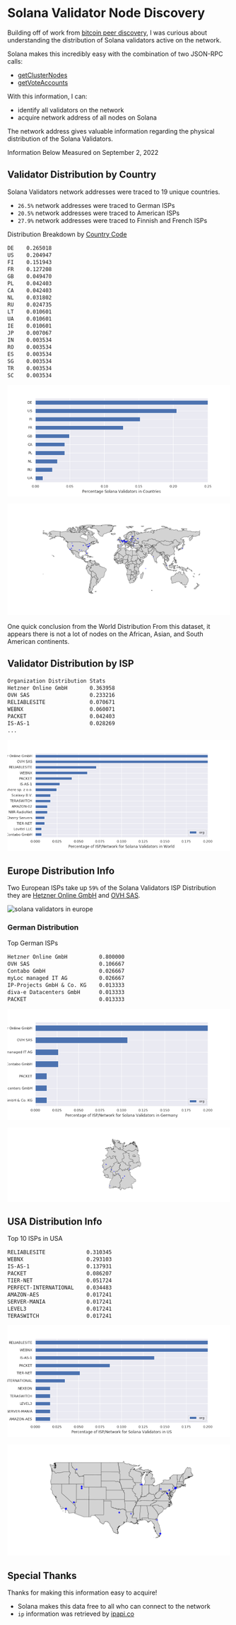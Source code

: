 # Solana Validator Node Discovery


Building off of work from [bitcoin peer discovery](https://github.com/jnaulty/bitcoin-peers-discovery), I was curious about understanding the distribution of Solana validators active on the network.

Solana makes this incredibly easy with the combination of two JSON-RPC calls: 
* [getClusterNodes](https://docs.solana.com/developing/clients/jsonrpc-api#getclusternodes) 
* [getVoteAccounts](https://docs.solana.com/developing/clients/jsonrpc-api#getvoteaccounts)


With this information, I can:

* identify all validators on the network  
* acquire network address of all nodes on Solana



The network address gives valuable information regarding the physical distribution of the Solana Validators.



Information Below Measured on September 2, 2022

## Validator Distribution by Country

Solana Validators network addresses were traced to 19 unique countries.

* `26.5%` network addresses were traced to German ISPs
* `20.5%` network addresses were traced to American ISPs
* `27.9%` network addresses were traced to Finnish and French ISPs

Distribution Breakdown by [Country Code](https://en.wikipedia.org/wiki/ISO_3166-1_alpha-2)

```
DE    0.265018
US    0.204947
FI    0.151943
FR    0.127208
GB    0.049470
PL    0.042403
CA    0.042403
NL    0.031802
RU    0.024735
LT    0.010601
UA    0.010601
IE    0.010601
JP    0.007067
IN    0.003534
RO    0.003534
ES    0.003534
SG    0.003534
TR    0.003534
SC    0.003534
```

![solana-validators-by-country](figures/Solana-Validator-Node-Distribution.png)

![solana-validators-by-country-geo](figures/Solana-Validator-World-Distribution.png)

One quick conclusion from the World Distribution From this dataset, it appears there is not a lot of nodes on the African, Asian, and South American continents.

## Validator Distribution by ISP

```
Organization Distribution Stats
Hetzner Online GmbH       0.363958
OVH SAS                   0.233216
RELIABLESITE              0.070671
WEBNX                     0.060071
PACKET                    0.042403
IS-AS-1                   0.028269
...
```

![solana-validators-node-isp-distribution](figures/Solana-Validator-Node-ISP-Distribution.png)



## Europe Distribution Info

Two European ISPs take up `59%` of the Solana Validators ISP Distribution they are [Hetzner Online GmbH](https://en.wikipedia.org/wiki/Hetzner) and [OVH SAS](https://en.wikipedia.org/wiki/OVHcloud).




![solana validators in europe](figures/solana-validators-in-europe.svg)


### German Distribution

Top German ISPs

```
Hetzner Online GmbH          0.800000
OVH SAS                      0.106667
Contabo GmbH                 0.026667
myLoc managed IT AG          0.026667
IP-Projects GmbH & Co. KG    0.013333
diva-e Datacenters GmbH      0.013333
PACKET                       0.013333
```

![solana validators in Germany Bar Chart](figures/Solana-Validator-German-ISP-Distribution-bar.png)

![solana validators in Germany](figures/Solana-Validator-German-Distribution.png)

## USA Distribution Info

Top 10 ISPs in USA
```
RELIABLESITE             0.310345
WEBNX                    0.293103
IS-AS-1                  0.137931
PACKET                   0.086207
TIER-NET                 0.051724
PERFECT-INTERNATIONAL    0.034483
AMAZON-AES               0.017241
SERVER-MANIA             0.017241
LEVEL3                   0.017241
TERASWITCH               0.017241
```

![solana validators in USA bar chart](figures/Solana-Validator-USA-Distribution-barchart.png)

![solana validators in USA](figures/Solana-Validator-USA-Distribution.png)

## Special Thanks

Thanks for making this information easy to acquire!

* Solana makes this data free to all who can connect to the network
* `ip` information was retrieved by [ipapi.co](https://ipapi.co)